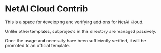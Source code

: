 # NetAI Cloud Contrib

This is a space for developing and verifying add-ons for NetAI Cloud.

Unlike other templates, subprojects in this directory are managed passively.

Once the usage and necessity have been sufficiently verified, it will be promoted to an official template.
